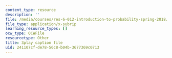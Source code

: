 ```yaml
---
content_type: resource
description: ''
file: /media/courses/res-6-012-introduction-to-probability-spring-2018/241107cfde7856c8b04b3677369c0713_iBqEF1cB7nE.vtt
file_type: application/x-subrip
learning_resource_types: []
ocw_type: OCWFile
resourcetype: Other
title: 3play caption file
uid: 241107cf-de78-56c8-b04b-3677369c0713
---
```

